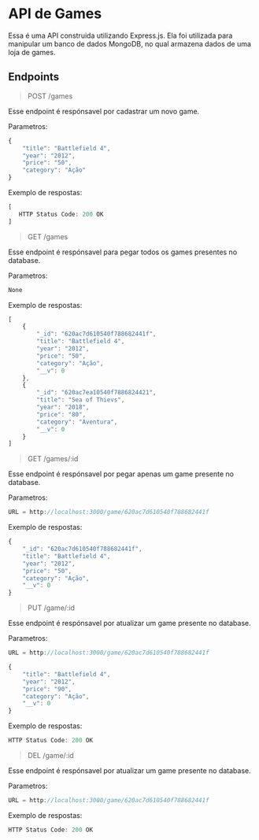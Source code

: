 # API de Games

Essa é uma API construida utilizando Express.js. Ela foi utilizada para manipular um banco de dados MongoDB, no qual armazena dados de uma loja de games.

## Endpoints

> POST /games

Esse endpoint é respónsavel por cadastrar um novo game.

Parametros:
~~~javascript
{
	"title": "Battlefield 4",
	"year": "2012",
	"price": "50",
	"category": "Ação"
}
~~~

Exemplo de respostas:
~~~javascript
[
   HTTP Status Code: 200 OK
]
~~~

> GET /games

Esse endpoint é respónsavel para pegar todos os games presentes no database.

Parametros:
~~~javascript
None
~~~

Exemplo de respostas:

~~~javascript
[
	{
		"_id": "620ac7d610540f788682441f",
		"title": "Battlefield 4",
		"year": "2012",
		"price": "50",
		"category": "Ação",
		"__v": 0
	},
	{
		"_id": "620ac7ea10540f7886824421",
		"title": "Sea of Thievs",
		"year": "2018",
		"price": "80",
		"category": "Aventura",
		"__v": 0
	}
]
~~~

> GET /games/:id

Esse endpoint é respónsavel por pegar apenas um game presente no database.

Parametros:
~~~javascript
URL = http://localhost:3000/game/620ac7d610540f788682441f
~~~

Exemplo de respostas:

~~~javascript
{
	"_id": "620ac7d610540f788682441f",
	"title": "Battlefield 4",
	"year": "2012",
	"price": "50",
	"category": "Ação",
	"__v": 0
}
~~~

> PUT /game/:id

Esse endpoint é respónsavel por atualizar um game presente no database.

Parametros:
~~~javascript
URL = http://localhost:3000/game/620ac7d610540f788682441f
~~~

~~~javascript
{
	"title": "Battlefield 4",
	"year": "2012",
	"price": "90",
	"category": "Ação",
	"__v": 0
}
~~~

Exemplo de respostas:

~~~javascript
HTTP Status Code: 200 OK
~~~

> DEL /game/:id

Esse endpoint é respónsavel por atualizar um game presente no database.

Parametros:
~~~javascript
URL = http://localhost:3000/game/620ac7d610540f788682441f
~~~

Exemplo de respostas:

~~~javascript
HTTP Status Code: 200 OK
~~~


